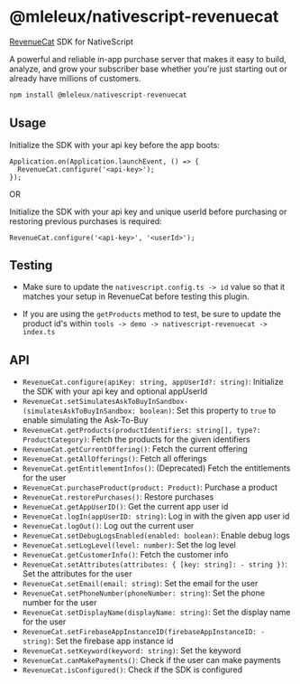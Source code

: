 # @mleleux/nativescript-revenuecat

[RevenueCat](https://www.revenuecat.com/docs/welcome/overview) SDK for NativeScript

A powerful and reliable in-app purchase server that makes it easy to build, analyze, and grow your subscriber base whether you're just starting out or already have millions of customers.

```javascript
npm install @mleleux/nativescript-revenuecat
```

## Usage

Initialize the SDK with your api key before the app boots:

```
Application.on(Application.launchEvent, () => {
  RevenueCat.configure('<api-key>');
});
```

OR

Initialize the SDK with your api key and unique userId before purchasing or restoring previous purchases is required:

```
RevenueCat.configure('<api-key>', '<userId>');
```

## Testing

- Make sure to update the `nativescript.config.ts -> id` value so that it matches your setup in RevenueCat before testing this plugin.

- If you are using the `getProducts` method to test, be sure to update the product id's within `tools -> demo -> nativescript-revenuecat -> index.ts`

## API

- `RevenueCat.configure(apiKey: string, appUserId?: string)`: Initialize the SDK with your api key and optional appUserId
- `RevenueCat.setSimulatesAskToBuyInSandbox- (simulatesAskToBuyInSandbox: boolean)`: Set this property to `true` to enable simulating the Ask-To-Buy
- `RevenueCat.getProducts(productIdentifiers: string[], type?: ProductCategory)`: Fetch the products for the given identifiers
- `RevenueCat.getCurrentOffering()`: Fetch the current offering
- `RevenueCat.getAllOfferings()`: Fetch all offerings
- `RevenueCat.getEntitlementInfos()`: (Deprecated) Fetch the entitlements for the user
- `RevenueCat.purchaseProduct(product: Product)`: Purchase a product
- `RevenueCat.restorePurchases()`: Restore purchases
- `RevenueCat.getAppUserID()`: Get the current app user id
- `RevenueCat.logIn(appUserID: string)`: Log in with the given app user id
- `RevenueCat.logOut()`: Log out the current user
- `RevenueCat.setDebugLogsEnabled(enabled: boolean)`: Enable debug logs
- `RevenueCat.setLogLevel(level: number)`: Set the log level
- `RevenueCat.getCustomerInfo()`: Fetch the customer info
- `RevenueCat.setAttributes(attributes: { [key: string]: - string })`: Set the attributes for the user
- `RevenueCat.setEmail(email: string)`: Set the email for the user
- `RevenueCat.setPhoneNumber(phoneNumber: string)`: Set the phone number for the user
- `RevenueCat.setDisplayName(displayName: string)`: Set the display name for the user
- `RevenueCat.setFirebaseAppInstanceID(firebaseAppInstanceID: - string)`: Set the firebase app instance id
- `RevenueCat.setKeyword(keyword: string)`: Set the keyword
- `RevenueCat.canMakePayments()`: Check if the user can make payments
- `RevenueCat.isConfigured()`: Check if the SDK is configured
